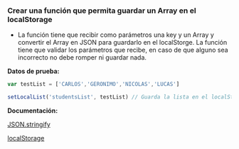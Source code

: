 ### Crear una función que permita guardar un Array en el localStorage

- La función tiene que recibir como parámetros una key y un Array y convertir el Array en JSON para guardarlo en el localStorge. La función tiene que validar los parámetros que recibe, en caso de que alguno sea incorrecto no debe romper ni guardar nada.


**Datos de prueba:**

```js 
var testList = ['CARLOS','GERONIMO','NICOLAS','LUCAS']

setLocalList('studentsList', testList) // Guarda la lista en el localStorage en formato JSON
```

**Documentación:**

[JSON.stringify](https://www.w3schools.com/js/js_json_stringify.asp)

[localStorage](https://developer.mozilla.org/es/docs/Web/API/Window/localStorage)